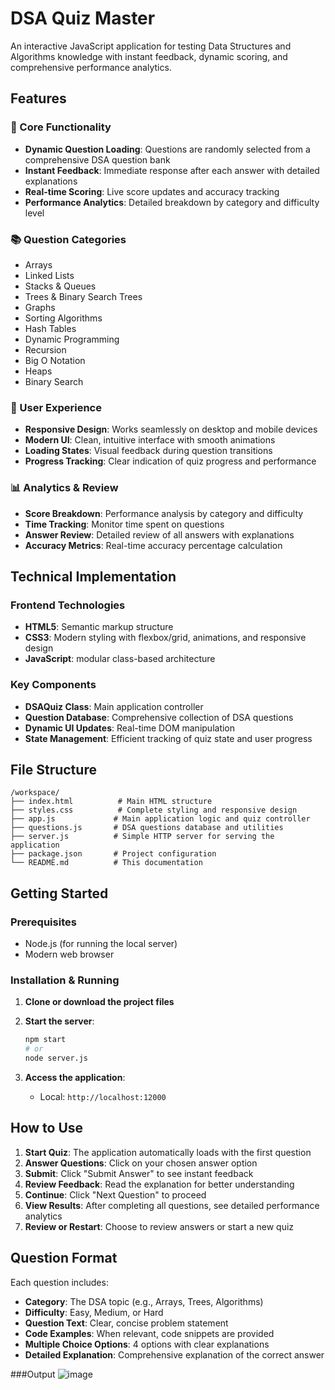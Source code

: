 # DSA Quiz Master

An interactive JavaScript application for testing Data Structures and Algorithms knowledge with instant feedback, dynamic scoring, and comprehensive performance analytics.

## Features

### 🎯 Core Functionality
- **Dynamic Question Loading**: Questions are randomly selected from a comprehensive DSA question bank
- **Instant Feedback**: Immediate response after each answer with detailed explanations
- **Real-time Scoring**: Live score updates and accuracy tracking
- **Performance Analytics**: Detailed breakdown by category and difficulty level

### 📚 Question Categories
- Arrays
- Linked Lists
- Stacks & Queues
- Trees & Binary Search Trees
- Graphs
- Sorting Algorithms
- Hash Tables
- Dynamic Programming
- Recursion
- Big O Notation
- Heaps
- Binary Search

### 🎨 User Experience
- **Responsive Design**: Works seamlessly on desktop and mobile devices
- **Modern UI**: Clean, intuitive interface with smooth animations
- **Loading States**: Visual feedback during question transitions
- **Progress Tracking**: Clear indication of quiz progress and performance

### 📊 Analytics & Review
- **Score Breakdown**: Performance analysis by category and difficulty
- **Time Tracking**: Monitor time spent on questions
- **Answer Review**: Detailed review of all answers with explanations
- **Accuracy Metrics**: Real-time accuracy percentage calculation

## Technical Implementation

### Frontend Technologies
- **HTML5**: Semantic markup structure
- **CSS3**: Modern styling with flexbox/grid, animations, and responsive design
- **JavaScript**: modular class-based architecture

### Key Components
- **DSAQuiz Class**: Main application controller
- **Question Database**: Comprehensive collection of DSA questions
- **Dynamic UI Updates**: Real-time DOM manipulation
- **State Management**: Efficient tracking of quiz state and user progress

## File Structure

```
/workspace/
├── index.html          # Main HTML structure
├── styles.css          # Complete styling and responsive design
├── app.js             # Main application logic and quiz controller
├── questions.js       # DSA questions database and utilities
├── server.js          # Simple HTTP server for serving the application
├── package.json       # Project configuration
└── README.md          # This documentation
```

## Getting Started

### Prerequisites
- Node.js (for running the local server)
- Modern web browser

### Installation & Running

1. **Clone or download the project files**

2. **Start the server**:
   ```bash
   npm start
   # or
   node server.js
   ```

3. **Access the application**:
   - Local: `http://localhost:12000`
   
## How to Use

1. **Start Quiz**: The application automatically loads with the first question
2. **Answer Questions**: Click on your chosen answer option
3. **Submit**: Click "Submit Answer" to see instant feedback
4. **Review Feedback**: Read the explanation for better understanding
5. **Continue**: Click "Next Question" to proceed
6. **View Results**: After completing all questions, see detailed performance analytics
7. **Review or Restart**: Choose to review answers or start a new quiz

## Question Format

Each question includes:
- **Category**: The DSA topic (e.g., Arrays, Trees, Algorithms)
- **Difficulty**: Easy, Medium, or Hard
- **Question Text**: Clear, concise problem statement
- **Code Examples**: When relevant, code snippets are provided
- **Multiple Choice Options**: 4 options with clear explanations
- **Detailed Explanation**: Comprehensive explanation of the correct answer

###Output
![image](https://github.com/user-attachments/assets/574bf01d-0a11-4ff7-8dc3-05bb9609a74b)

